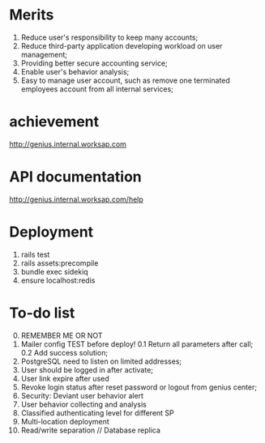 # Merits
  1. Reduce user's responsibility to keep many accounts;
  2. Reduce third-party application developing workload on user management;
  3. Providing better secure accounting service;
  4. Enable user's behavior analysis;
  5. Easy to manage user account, such as remove one terminated employees account from all internal services;
  
# achievement
  http://genius.internal.worksap.com
  
# API documentation
http://genius.internal.worksap.com/help

# Deployment
1. rails test
2. rails assets:precompile
3. bundle exec sidekiq
4. ensure localhost:redis
# To-do list
0. REMEMBER ME OR NOT
0. Mailer config TEST before deploy!
0.1 Return all parameters after call;
0.2 Add success solution;
1. PostgreSQL need to listen on limited addresses;
2. User should be logged in after activate;
3. User link expire after used
4. Revoke login status after reset password or logout from genius center;
5. Security: Deviant user behavior alert
6. User behavior collecting and analysis
7. Classified authenticating level for different SP
8. Multi-location deployment
9. Read/write separation // Database replica

